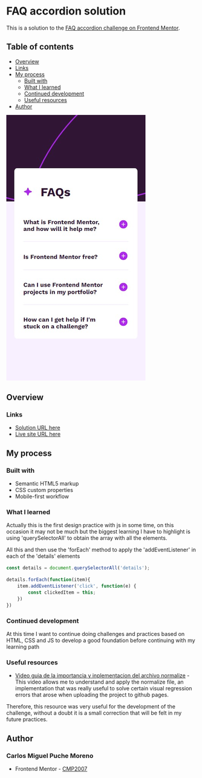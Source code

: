 # FAQ accordion solution

This is a solution to the [FAQ accordion challenge on Frontend Mentor](https://www.frontendmentor.io/challenges/faq-accordion-wyfFdeBwBz). 

## Table of contents
  - [Overview](#overview)
  - [Links](#links)
- [My process](#my-process)
  - [Built with](#built-with)
  - [What I learned](#what-i-learned)
  - [Continued development](#continued-development)
  - [Useful resources](#useful-resources)
- [Author](#author)

![Design preview ](./assets/images/Screenshot.jpg)

## Overview

### Links

- [Solution URL here](https://github.com/CMP2007/FAQ-accordion)
- [Live site URL here](https://cmp2007.github.io/FAQ-accordion/)

## My process

### Built with

- Semantic HTML5 markup
- CSS custom properties
- Mobile-first workflow

### What I learned

Actually this is the first design practice with js in some time, on this occasion it may not be much but the biggest learning I have to highlight is using 'querySelectorAll' to obtain the array with all the elements.

All this and then use the 'forEach' method to apply the 'addEventListener' in each of the 'details' elements

```js
const details = document.querySelectorAll('details');
```
```js
details.forEach(function(item){
    item.addEventListener('click', function(e) {
        const clickedItem = this;
    })
})
```

### Continued development

At this time I want to continue doing challenges and practices based on HTML, CSS and JS to develop a good foundation before continuing with my learning path

### Useful resources

- [Video guia de la importancia y inplementacion del archivo normalize](https://www.example.com) - This video allows me to understand and apply the normalize file, an implementation that was really useful to solve certain visual regression errors that arose when uploading the project to github pages.

Therefore, this resource was very useful for the development of the challenge, without a doubt it is a small correction that will be felt in my future practices.

## Author

### Carlos Miguel Puche Moreno

- Frontend Mentor - [CMP2007](https://www.frontendmentor.io/profile/CMP2007)